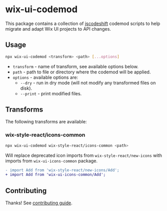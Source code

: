 # wix-ui-codemod

This package contains a collection of [jscodeshift](https://github.com/facebook/jscodeshift) codemod scripts to help migrate and adapt Wix UI projects to API changes.

## Usage

```bash
npx wix-ui-codemod <transform> <path> [...options]
```

- `transform` - name of transform, see available options below.
- `path` - path to file or directory where the codemod will be applied.
- `options` - available options are:
  - `--dry` - run in dry mode (will not modify any transformed files on disk).
  - `--print` - print modified files.

## Transforms

The following transforms are available:

### wix-style-react/icons-common

```bash
npx wix-ui-codemod wix-style-react/icons-common <path>
```

Will replace deprecated icon imports from `wix-style-react/new-icons` with imports from `wix-ui-icons-common` package.

```diff
- import Add from 'wix-style-react/new-icons/Add';
+ import Add from 'wix-ui-icons-common/Add';
```

## Contributing

Thanks! See [contributing guide](./CONTRIBUTING.md).
